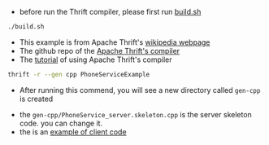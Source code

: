 - before run the Thrift compiler, please first run [build.sh](build.sh)

```bash
./build.sh
```
 
- This example is from Apache Thrift's [wikipedia webpage](https://en.wikipedia.org/wiki/Apache_Thrift)
- The github repo of the [Apache Thrift's compiler](https://github.com/apache/thrift)
- The [tutorial](https://github.com/apache/thrift/tree/master/tutorial) of using Apache Thrift's compiler 

```bash
thrift -r --gen cpp PhoneServiceExample
``` 

- After running this commend, you will see a new directory called `gen-cpp` is created
 + the `gen-cpp/PhoneService_server.skeleton.cpp` is the server skeleton code. you can change it.
 + the is an [example of client code]()
